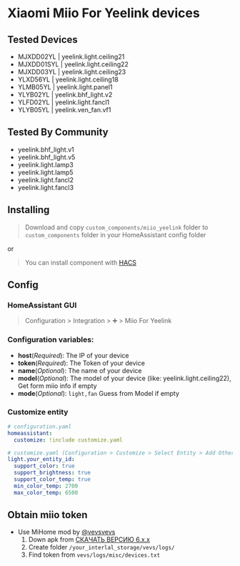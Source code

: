 # Xiaomi Miio For Yeelink devices

## Tested Devices

- MJXDD02YL | yeelink.light.ceiling21
- MJXDD01SYL | yeelink.light.ceiling22
- MJXDD03YL | yeelink.light.ceiling23
- YLXD56YL | yeelink.light.ceiling18
- YLMB05YL | yeelink.light.panel1
- YLYB02YL | yeelink.bhf_light.v2
- YLFD02YL | yeelink.light.fancl1
- YLYB05YL | yeelink.ven_fan.vf1

## Tested By Community
- yeelink.bhf_light.v1
- yeelink.bhf_light.v5
- yeelink.light.lamp3
- yeelink.light.lamp5
- yeelink.light.fancl2
- yeelink.light.fancl3


## Installing

> Download and copy `custom_components/miio_yeelink` folder to `custom_components` folder in your HomeAssistant config folder

or

> You can install component with [HACS](https://hacs.xyz)


## Config

### HomeAssistant GUI

> Configuration > Integration > ➕ > Miio For Yeelink

### Configuration variables:

- **host**(*Required*): The IP of your device
- **token**(*Required*): The Token of your device
- **name**(*Optional*): The name of your device
- **model**(*Optional*): The model of your device (like: yeelink.light.ceiling22), Get form miio info if empty
- **mode**(*Optional*): `light,fan` Guess from Model if empty

### Customize entity

```yaml
# configuration.yaml
homeassistant:
  customize: !include customize.yaml

# customize.yaml (Configuration > Customize > Select Entity > Add Other Attribute)
light.your_entity_id:
  support_color: true
  support_brightness: true
  support_color_temp: true
  min_color_temp: 2700
  max_color_temp: 6500
```


## Obtain miio token

- Use MiHome mod by [@vevsvevs](https://github.com/custom-components/ble_monitor/issues/7#issuecomment-595874419)
  1. Down apk from [СКАЧАТЬ ВЕРСИЮ 6.x.x](https://www.kapiba.ru/2017/11/mi-home.html)
  2. Create folder `/your_interlal_storage/vevs/logs/`
  3. Find token from `vevs/logs/misc/devices.txt`
